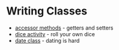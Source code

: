 # Writing Classes
* [accessor methods](accessor_methods) - getters and setters
* [dice activity](dice) - roll your own dice
* [date class](date) - dating is hard